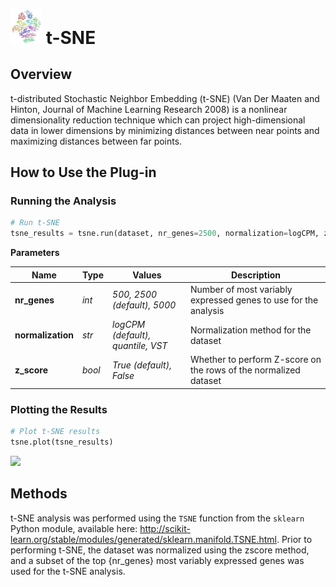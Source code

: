 <img src="img/tsne-icon.png" width="50px"> t-SNE
================

Overview
----------------
t-distributed Stochastic Neighbor Embedding (t-SNE) (Van Der Maaten and Hinton, Journal of Machine Learning Research 2008) is a nonlinear dimensionality reduction technique which can project high-dimensional data in lower dimensions by minimizing distances between near points and maximizing distances between far points.

How to Use the Plug-in
----------------
### Running the Analysis
```python
# Run t-SNE
tsne_results = tsne.run(dataset, nr_genes=2500, normalization=logCPM, z_score=True)
```

**Parameters**

| Name | Type | Values | Description |
| ---- | ---- | ------ | ----------- |
| **nr_genes** | *int* | *500, 2500 (default), 5000* | Number of most variably expressed genes to use for the analysis |
| **normalization** | *str* | *logCPM (default), quantile, VST* | Normalization method for the dataset |
| **z_score** | *bool* | *True (default), False* | Whether to perform Z-score on the rows of the normalized dataset |


### Plotting the Results
```python
# Plot t-SNE results
tsne.plot(tsne_results)
```
<img src="img/tsne-example.png"> 


Methods
----------------
t-SNE analysis was performed using the `TSNE` function from the `sklearn` Python module, available here: http://scikit-learn.org/stable/modules/generated/sklearn.manifold.TSNE.html. Prior to performing t-SNE, the dataset was normalized using the zscore method, and a subset of the top {nr_genes} most variably expressed genes was used for the t-SNE analysis.